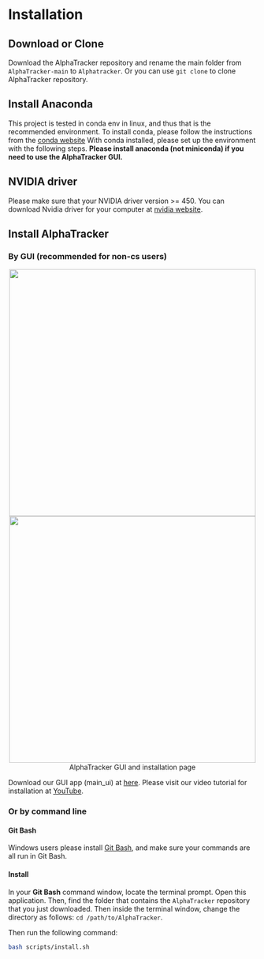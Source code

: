 # Installation

## Download or Clone

Download the AlphaTracker repository and rename the main folder from `AlphaTracker-main` to `Alphatracker`. Or you can use `git clone` to clone AlphaTracker repository.

## Install Anaconda

This project is tested in conda env in linux, and thus that is the recommended environment. To install conda, please follow the instructions from the [conda website](https://docs.conda.io/projects/conda/en/latest/user-guide/install/index.html) With conda installed, please set up the environment with the following steps. **Please install anaconda (not miniconda) if you need to use the AlphaTracker GUI.**

## NVIDIA driver

Please make sure that your NVIDIA driver version  >= 450. You can download Nvidia driver for your computer at [nvidia website](https://www.nvidia.com/Download/index.aspx).

## Install AlphaTracker
### By GUI (recommended for non-cs users)
<div align="center">
    <img src="media/main_ui/main_install.png", width="500" alt><br>
    <img src="media/main_ui/install2.png", width="500" alt><br>
    AlphaTracker GUI and installation page
</div>

Download our GUI app (main_ui) at [here](https://github.com/MVIG-SJTU/AlphaTracker/releases). Please visit our video tutorial for installation at [YouTube](https://youtu.be/fQ1bSoAkV5o).


### Or by command line
#### Git Bash

Windows users please install [Git Bash](https://git-scm.com/downloads), and make sure your commands are all run in Git Bash.

#### Install

In your **Git Bash** command window, locate the terminal prompt. Open this application. Then, find the folder that contains the `AlphaTracker` repository that you just downloaded. Then inside the terminal window, change the directory as follows: `cd /path/to/AlphaTracker`. 

Then run the following command:

```bash
bash scripts/install.sh
```

<br>

